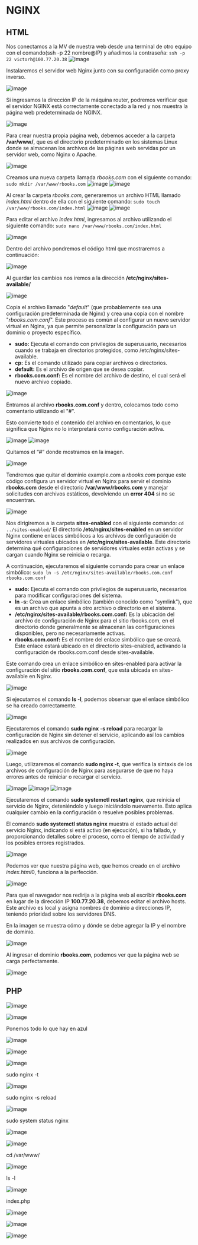 # NGINX

## HTML

Nos conectamos a la MV de nuestra web desde una terminal de otro equipo con el comando(ssh -p 22 nombre@IP) y añadimos la contraseña: 
``
ssh -p 22 victorh@100.77.20.38
``
![image](https://github.com/user-attachments/assets/4adc5a9d-944b-4352-b6ca-f84208d12e4d)

Instalaremos el servidor web Nginx junto con su configuración como proxy inverso.

![image](https://github.com/user-attachments/assets/daf09daf-be0c-4365-88eb-b487c4a39d2c)

Si ingresamos la dirección IP de la máquina router, podremos verificar que el servidor NGINX está correctamente conectado a la red y nos muestra la página web predeterminada de NGINX.

![image](https://github.com/user-attachments/assets/a3f37442-cbd1-456a-aa79-3acf89011769)


Para crear nuestra propia página web, debemos acceder a la carpeta **/var/www/**, que es el directorio predeterminado en los sistemas Linux donde se almacenan los archivos de las páginas web servidas por un servidor web, como Nginx o Apache.

![image](https://github.com/user-attachments/assets/1e27e412-b0d5-4fd7-aeba-097a80280ba5)

Creamos una nueva carpeta llamada *rbooks.com* con el siguiente comando:
``
sudo mkdir /var/www/rbooks.com
``
![image](https://github.com/user-attachments/assets/8f6439d1-7726-4f3d-a840-48d5cafd84ed)
![image](https://github.com/user-attachments/assets/67a1ad21-cbf8-496a-98eb-5f8246517646)

Al crear la carpeta *rbooks.com*, generaremos un archivo HTML llamado *index.html* dentro de ella con el siguiente comando:
``
sudo touch /var/www/rbooks.com/index.html
``
![image](https://github.com/user-attachments/assets/68e4d037-79c0-4c9a-8604-bb7198a6ab40)
![image](https://github.com/user-attachments/assets/1fd74f37-a2f3-4cb9-97a6-f9b20a3726d2)

Para editar el archivo *index.html*, ingresamos al archivo utilizando el siguiente comando:
``
sudo nano /var/www/rbooks.com/index.html
``

![image](https://github.com/user-attachments/assets/d33873e3-2374-4aa5-98c6-f14f0b4a27d9)

Dentro del archivo pondremos el código html que mostraremos a continuación:

![image](https://github.com/user-attachments/assets/ee073725-01db-41f0-b498-3dc587f873b4)

Al guardar los cambios nos iremos a la dirección **/etc/nginx/sites-available/**

![image](https://github.com/user-attachments/assets/c80443e4-579c-4531-ab78-4702d3accd92)

Copia el archivo llamado "*default*" (que probablemente sea una configuración predeterminada de Nginx) y crea una copia con el nombre "*rbooks.com.conf*". Este proceso es común al configurar un nuevo servidor virtual en Nginx, ya que permite personalizar la configuración para un dominio o proyecto específico.

  * **sudo:** Ejecuta el comando con privilegios de superusuario, necesarios cuando se trabaja en directorios protegidos, como /etc/nginx/sites-available.
  * **cp:** Es el comando utilizado para copiar archivos o directorios.
  * **default:** Es el archivo de origen que se desea copiar.
  * **rbooks.com.conf:** Es el nombre del archivo de destino, el cual será el nuevo archivo copiado.

![image](https://github.com/user-attachments/assets/facdaa8c-403a-47eb-9e7f-11d51a2ceec6)

Entramos al archivo **rbooks.com.conf** y dentro, colocamos todo como comentario utilizando el "#".

Esto convierte todo el contenido del archivo en comentarios, lo que significa que Nginx no lo interpretará como configuración activa.

![image](https://github.com/user-attachments/assets/dddee151-0123-4273-99aa-7e5320c49356)
![image](https://github.com/user-attachments/assets/4a438956-8639-4b85-bb8c-ad71949b59fa)

Quitamos el “#” donde mostramos en la imagen.

![image](https://github.com/user-attachments/assets/2599da77-d487-4e6d-9ced-a9d9e384c394)

Tendremos que quitar el dominio example.com a *rbooks.com* porque este código configura un servidor virtual en Nginx para servir el dominio **rbooks.com** desde el directorio **/var/www/rbooks.com** y manejar solicitudes con archivos estáticos, devolviendo un **error 404** si no se encuentran.

![image](https://github.com/user-attachments/assets/eb97e3e7-efa6-4003-b062-557cd042b093)

Nos dirigiremos a la carpeta **sites-enabled** con el siguiente comando:
``
cd ../sites-enabled/
``
El directorio **/etc/nginx/sites-enabled** en un servidor Nginx contiene enlaces simbólicos a los archivos de configuración de servidores virtuales ubicados en **/etc/nginx/sites-available**. Este directorio determina qué configuraciones de servidores virtuales están activas y se cargan cuando Nginx se reinicia o recarga.

A continuación, ejecutaremos el siguiente comando para crear un enlace simbólico:
``
sudo ln -s /etc/nginx/sites-available/rbooks.com.conf rbooks.com.conf
``
  * **sudo:** Ejecuta el comando con privilegios de superusuario, necesarios para modificar configuraciones del sistema.
  * **ln -s:** Crea un enlace simbólico (también conocido como "symlink"), que es un archivo que apunta a otro archivo o directorio en el sistema.
  * **/etc/nginx/sites-available/rbooks.com.conf:** Es la ubicación del archivo de configuración de Nginx para el sitio rbooks.com, en el directorio donde generalmente se almacenan las configuraciones disponibles, pero no necesariamente activas.
  * **rbooks.com.conf:** Es el nombre del enlace simbólico que se creará. Este enlace estará ubicado en el directorio sites-enabled, activando la configuración de rbooks.com.conf desde sites-available.

Este comando crea un enlace simbólico en sites-enabled para activar la configuración del sitio **rbooks.com.conf**, que está ubicada en sites-available en Nginx.

![image](https://github.com/user-attachments/assets/c38e2840-6358-4692-a74a-c6c16ea629a8)

Si ejecutamos el comando **ls -l**, podemos observar que el enlace simbólico se ha creado correctamente.

![image](https://github.com/user-attachments/assets/561cbd4d-d6e9-4c06-8053-080601576af5)

Ejecutaremos el comando **sudo nginx -s reload** para recargar la configuración de Nginx sin detener el servicio, aplicando así los cambios realizados en sus archivos de configuración.

![image](https://github.com/user-attachments/assets/8b6a1b77-f362-4545-bd45-3a836a371b46)

Luego, utilizaremos el comando **sudo nginx -t**, que verifica la sintaxis de los archivos de configuración de Nginx para asegurarse de que no haya errores antes de reiniciar o recargar el servicio.

![image](https://github.com/user-attachments/assets/efc147c2-d473-49c1-9c08-f3ba23166dc5)
![image](https://github.com/user-attachments/assets/706d541e-d033-455a-88ad-91de47b7224e)
![image](https://github.com/user-attachments/assets/1a7f0bd7-4441-4115-937d-85882dbf0f0a)

Ejecutaremos el comando **sudo systemctl restart nginx**, que reinicia el servicio de Nginx, deteniéndolo y luego iniciándolo nuevamente. Esto aplica cualquier cambio en la configuración o resuelve posibles problemas.

El comando **sudo systemctl status nginx** muestra el estado actual del servicio Nginx, indicando si está activo (en ejecución), si ha fallado, y proporcionando detalles sobre el proceso, como el tiempo de actividad y los posibles errores registrados.

![image](https://github.com/user-attachments/assets/8e85cca3-d444-4fa1-8111-4e0110838113)

Podemos ver que nuestra página web, que hemos creado en el archivo *index.html*0, funciona a la perfección.

![image](https://github.com/user-attachments/assets/a8986efc-0ffd-49cd-9efc-b70bc53999a1)


Para que el navegador nos redirija a la página web al escribir **rbooks.com** en lugar de la dirección IP **100.77.20.38**, debemos editar el archivo hosts. Este archivo es local y asigna nombres de dominio a direcciones IP, teniendo prioridad sobre los servidores DNS.

En la imagen se muestra cómo y dónde se debe agregar la IP y el nombre de dominio.

![image](https://github.com/user-attachments/assets/0b46bbb2-4c8a-486e-9c4f-51a50ea7e50a)

Al ingresar el dominio **rbooks.com**, podemos ver que la página web se carga perfectamente.

![image](https://github.com/user-attachments/assets/62e822d3-13b1-406f-9dbb-7cdd1d8c2339)



## PHP

![image](https://github.com/user-attachments/assets/3458fd78-5abd-4d31-91f5-01bfc273579b)

![image](https://github.com/user-attachments/assets/4f3c6a4a-54f9-487a-8b26-de8469a0a70a)

Ponemos todo lo que hay en azul

![image](https://github.com/user-attachments/assets/176f656d-d292-4528-af8d-d99db8d41776)

![image](https://github.com/user-attachments/assets/edf43ed2-2d2c-44e2-9fda-b8d6b1079d5a)

![image](https://github.com/user-attachments/assets/5f7a5d4d-7080-4769-9193-419dc0a697bc)

sudo nginx -t

![image](https://github.com/user-attachments/assets/82dab784-c06a-4671-b09c-dacb24d99e4d)

sudo nginx -s reload

![image](https://github.com/user-attachments/assets/dd31d90a-9dd5-41e7-84af-6f89dccd6832)

sudo system status nginx

![image](https://github.com/user-attachments/assets/f2e0f1b4-2934-41be-90c9-c217f0d4033a)

![image](https://github.com/user-attachments/assets/71833b7d-59c5-4008-988f-689a8ba56c59)

cd /var/www/

![image](https://github.com/user-attachments/assets/6c1c274d-ab7b-4c2e-9490-8ef0751143de)

ls -l

![image](https://github.com/user-attachments/assets/64241df8-ad64-492a-a855-0a36a973d6a2)

index.php

![image](https://github.com/user-attachments/assets/9aebc2c6-d874-48c3-95b9-8b0b5e033f72)

![image](https://github.com/user-attachments/assets/e71f7651-fd45-4dfc-bf0b-a15ed7b34eb1)


![image](https://github.com/user-attachments/assets/66830819-04a0-47f8-9e75-192eeb589939)







